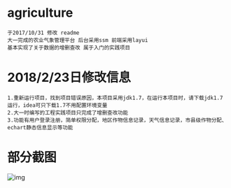 # agriculture
    于2017/10/31 修改 readme
    大一完成的农业气象管理平台 后台采用ssm 前端采用layui 
    基本实现了关于数据的增删查改 属于入门的实践项目
# 2018/2/23日修改信息
    1.重新运行项目，找到项目错误原因，本项目采用jdk1.7，在运行本项目时，请下载jdk1.7运行，idea可只下载1.7不用配置环境变量
    2.大一时编写的工程实践项目只完成了增删查改功能
    3.功能有用户登录注册，简单权限分配，地区作物信息记录，天气信息记录，市县级作物分配、echart静态信息显示等功能
# 部分截图
![img](https://github.com/Booksun54/agriculture/blob/master/img/01.png)

